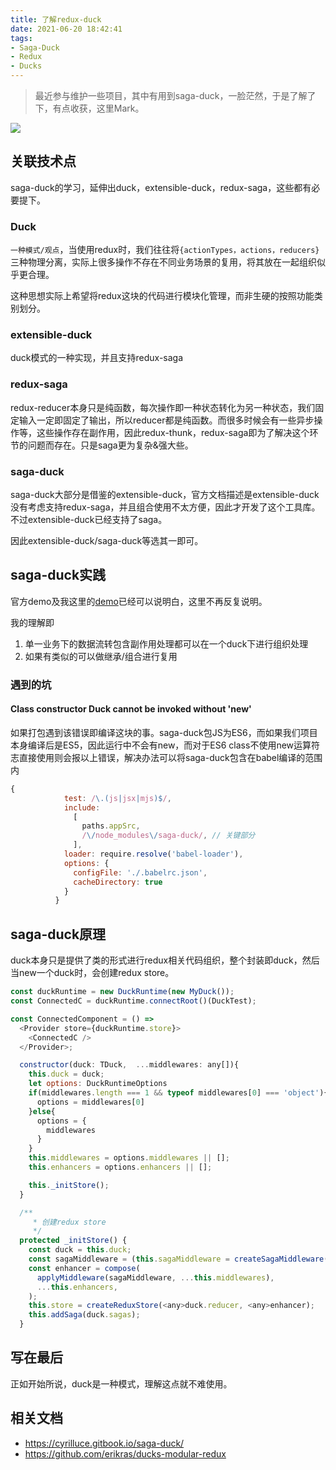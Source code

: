 ```yaml
---
title: 了解redux-duck
date: 2021-06-20 18:42:41
tags:
- Saga-Duck
- Redux
- Ducks
---
```


> 最近参与维护一些项目，其中有用到saga-duck，一脸茫然，于是了解了下，有点收获，这里Mark。



![](https://static.1991421.cn/2021/2021-06-20-234753.jpeg)



## 关联技术点

saga-duck的学习，延伸出duck，extensible-duck，redux-saga，这些都有必要提下。

### Duck

`一种模式/观点`，当使用redux时，我们往往将`{actionTypes，actions，reducers}`三种物理分离，实际上很多操作不存在不同业务场景的复用，将其放在一起组织似乎更合理。

这种思想实际上希望将redux这块的代码进行模块化管理，而非生硬的按照功能类别划分。

### extensible-duck

duck模式的一种实现，并且支持redux-saga

### redux-saga

redux-reducer本身只是纯函数，每次操作即一种状态转化为另一种状态，我们固定输入一定即固定了输出，所以reducer都是纯函数。而很多时候会有一些异步操作等，这些操作存在副作用，因此redux-thunk，redux-saga即为了解决这个环节的问题而存在。只是saga更为复杂&强大些。

### saga-duck

saga-duck大部分是借鉴的extensible-duck，官方文档描述是extensible-duck没有考虑支持redux-saga，并且组合使用不太方便，因此才开发了这个工具库。不过extensible-duck已经支持了saga。

因此extensible-duck/saga-duck等选其一即可。

## saga-duck实践

官方demo及我这里的[demo](https://github.com/alanhg/react-demo/blob/d6e17c1cc1eaf421e348b456f6a6f1d9f0ccdd67/src/components/duck-test/test-duck.js#L14-L14)已经可以说明白，这里不再反复说明。

我的理解即

1. 单一业务下的数据流转包含副作用处理都可以在一个duck下进行组织处理
2. 如果有类似的可以做继承/组合进行复用

### 遇到的坑

#### Class constructor Duck cannot be invoked without 'new'

如果打包遇到该错误即编译这块的事。saga-duck包JS为ES6，而如果我们项目本身编译后是ES5，因此运行中不会有new，而对于ES6 class不使用new运算符志直接使用则会报以上错误，解决办法可以将saga-duck包含在babel编译的范围内

```js
{
            test: /\.(js|jsx|mjs)$/,
            include:
              [
                paths.appSrc,
                /\/node_modules\/saga-duck/, // 关键部分
              ],
            loader: require.resolve('babel-loader'),
            options: {
              configFile: './.babelrc.json',
              cacheDirectory: true
            }
          }
```



## saga-duck原理

duck本身只是提供了类的形式进行redux相关代码组织，整个封装即duck，然后当new一个duck时，会创建redux store。

```js
const duckRuntime = new DuckRuntime(new MyDuck());
const ConnectedC = duckRuntime.connectRoot()(DuckTest);

const ConnectedComponent = () =>
  <Provider store={duckRuntime.store}>
    <ConnectedC />
  </Provider>;
```



```js
  constructor(duck: TDuck,  ...middlewares: any[]){
    this.duck = duck;
    let options: DuckRuntimeOptions
    if(middlewares.length === 1 && typeof middlewares[0] === 'object'){
      options = middlewares[0]
    }else{
      options = {
        middlewares
      }
    }
    this.middlewares = options.middlewares || [];
    this.enhancers = options.enhancers || [];

    this._initStore();
  }
```



```js
  /**
     * 创建redux store
     */
  protected _initStore() {
    const duck = this.duck;
    const sagaMiddleware = (this.sagaMiddleware = createSagaMiddleware());
    const enhancer = compose(
      applyMiddleware(sagaMiddleware, ...this.middlewares),
      ...this.enhancers,
    );
    this.store = createReduxStore(<any>duck.reducer, <any>enhancer);
    this.addSaga(duck.sagas);
  }
```



## 写在最后

正如开始所说，duck是一种模式，理解这点就不难使用。



## 相关文档

- https://cyrilluce.gitbook.io/saga-duck/
- https://github.com/erikras/ducks-modular-redux
